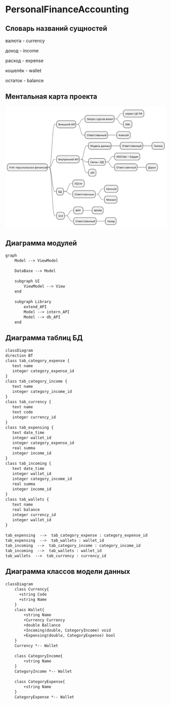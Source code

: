 # PersonalFinanceAccounting

## Словарь названий сущностей
валюта - currency

доход - income

расход - expense

кошелёк - wallet

остаток - balance

## Ментальная карта проекта

![mindmap](./Documentation/mindmap_project-0.svg)

## Диаграмма модулей

```mermaid
graph
    Model --> ViewModel

    DataBase --> Model

    subgraph UI
        ViewModel --> View
    end

    subgraph Library
        extend_API
        Model --> intern_API
        Model --> db_API
    end
```

## Диаграмма таблиц БД

```mermaid
classDiagram
direction BT
class tab_category_expense {
   text name
   integer category_expense_id
}
class tab_category_income {
   text name
   integer category_income_id
}
class tab_currency {
   text name
   text code
   integer currency_id
}
class tab_expensing {
   text date_time
   integer wallet_id
   integer category_expense_id
   real summa
   integer income_id
}
class tab_incoming {
   text date_time
   integer wallet_id
   integer category_income_id
   real summa
   integer income_id
}
class tab_wallets {
   text name
   real balance
   integer currency_id
   integer wallet_id
}

tab_expensing  -->  tab_category_expense : category_expense_id
tab_expensing  -->  tab_wallets : wallet_id
tab_incoming  -->  tab_category_income : category_income_id
tab_incoming  -->  tab_wallets : wallet_id
tab_wallets  -->  tab_currency : currency_id
```

## Диаграмма классов модели данных

```mermaid
classDiagram 
    class Currency{
      +string Code
      +string Name
    }
    class Wallet{
        +string Name
        +Currency Currency
        +double Ballance
        +Incoming(double, CategoryIncome) void
        +Expensing(double, CategoryExpense) bool
    }
    Currency *-- Wallet

    class CategoryIncome{
        +string Name
    }
    CategoryIncome *-- Wallet

    class CategoryExpense{
        +string Name
    }
    CategoryExpense *-- Wallet
```
